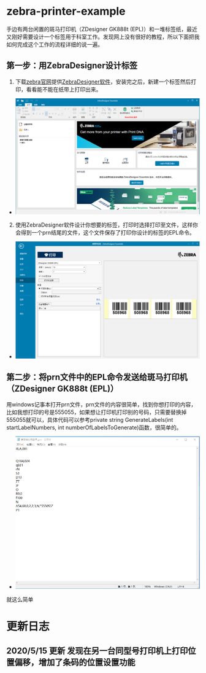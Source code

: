 # zebra-printer-example
手边有两台闲置的斑马打印机（ZDesigner GK888t (EPL)）和一堆标签纸，最近又刚好需要设计一个标签用于科室工作。发现网上没有很好的教程，所以下面把我如何完成这个工作的流程详细的说一遍。

## 第一步：用ZebraDesigner设计标签
1.  下载[zebra官网](https://www.zebra.cn/us/en.html)提供[ZebraDesigner软件](https://www.zebra.cn/us/en/support-downloads/printer-software/zebra-designer-3-downloads.html)，安装完之后，新建一个标签然后打印，看看能不能在纸带上打印出来。
* ![ZebraDesigner截图](https://github.com/caozi/zebra-printer-example/blob/master/screenshots/zebradesigner1.png)
2.  使用ZebraDesigner软件设计你想要的标签，打印时选择打印至文件，这样你会得到一个prn结尾的文件，这个文件保存了打印你设计的标签的EPL命令。
* ![ZebraDesigner打印到prn文件](https://github.com/caozi/zebra-printer-example/blob/master/screenshots/zebradesigner2.png)

## 第二步：将prn文件中的EPL命令发送给斑马打印机（ZDesigner GK888t (EPL)）
 用windows记事本打开prn文件，prn文件的内容很简单，找到你想打印的内容，比如我想打印的号是555055，如果想让打印机打印别的号码，只需要替换掉555055就可以，具体代码可以参考private string GenerateLabels(int startLabelNumbers, int numberOfLabelsToGenerate)函数，很简单的。
 * ![记事本打开prn文件](https://github.com/caozi/zebra-printer-example/blob/master/screenshots/prn1.png)

就这么简单

# 更新日志
## 2020/5/15 更新 发现在另一台同型号打印机上打印位置偏移，增加了条码的位置设置功能

